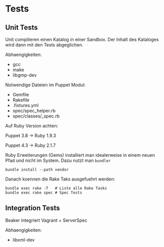 # Tests

## Unit Tests

Unit compilieren einen Katalog in einer Sandbox. Der Inhalt des Kataloges wird dann mit den Tests abgeglichen.

Abhaengigkeiten:

- gcc
- make
- libgmp-dev

Notwendige Dateien im Puppet Modul:

- Gemfile
- Rakefile
- .fixtures.yml
- spec/spec_helper.rb
- spec/classes/<test>_spec.rb

Auf Ruby Version achten:

Puppet 3.8 -> Ruby 1.9.3

Puppet 4.3 -> Ruby 2.1.7

Ruby Erweiterungen (Gems) installiert man idealerweise in einem neuen Pfad und nicht im System. Dazu nutzt man ```bundler```

    bundle install --path vendor

Danach koennen die Rake Taks ausgefuehrt werden:

    bundle exec rake -T   # Liste alle Rake Tasks
    bundle exec rake spec # Spec Tests


## Integration Tests

Beaker integriert Vagrant + ServerSpec

Abhaengigkeiten:

- libxml-dev


